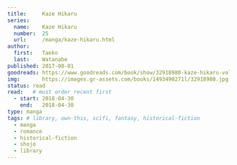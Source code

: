 ```yaml
---
title:     Kaze Hikaru
series:    
  name:    Kaze Hikaru
  number:  25
  url:     /manga/kaze-hikaru.html
author: 
  first:   Taeko 
  last:    Watanabe
published: 2017-08-01 
goodreads: https://www.goodreads.com/book/show/32918980-kaze-hikaru-vol-25
img:       https://images.gr-assets.com/books/1493490271l/32918980.jpg
status: read
read:   # must order recent first
  - start: 2018-04-30 
    end:   2018-04-30
type: manga
tags: # library, own-this, scifi, fantasy, historical-fiction
  - manga
  - romance
  - historical-fiction
  - shojo
  - library
---
```



